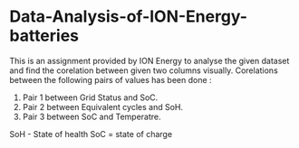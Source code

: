 # Data-Analysis-of-ION-Energy-batteries

This is an assignment provided by ION Energy to analyse the given dataset and find the corelation between given two columns visually.
Corelations between the following pairs of values has been done :

1. Pair 1 between Grid Status and SoC.
2. Pair 2 between Equivalent cycles and SoH.
3. Pair 3 between SoC and Temperatre.

SoH - State of health
SoC = state of charge
